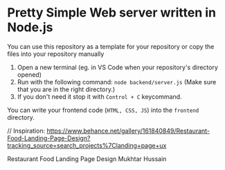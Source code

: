 # Pretty Simple Web server written in Node.js

You can use this repository as a template for your repository or copy the files into your repository manually

1. Open a new terminal (eg. in VS Code when your repository's directory opened)
2. Run with the following command: `node backend/server.js` (Make sure that you are in the right directory.)
3. If you don't need it stop it with `Control + C` keycommand.

You can write your frontend code (`HTML, CSS, JS`) into the `frontend` directory.

// Inspiration:
https://www.behance.net/gallery/161840849/Restaurant-Food-Landing-Page-Design?tracking_source=search_projects%7Clanding+page+ux

Restaurant Food Landing Page Design
Mukhtar Hussain
